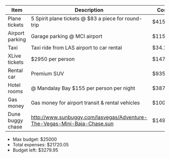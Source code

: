 |Item|Description|Cost|
|----|-----------|----|
|Plane tickets|5 Spirit plane tickets @ $83 a piece for round-trip|$415|
|Airport parking|Garage parking @ MCI airport|$115|
|Taxi|Taxi ride from LAS airport to car rental|$34.12|
|XLive tickets|$2950 per person|$14750|
|Rental car|Premium SUV|$935.93|
|Hotel rooms|@ Mandalay Bay $155 per person per night|$3875|
|Gas money|Gas money for airport transit & rental vehicles|$100|
|Dune buggy chase|http://www.sunbuggy.com/lasvegas/Adventure-The-Vegas-Mini-Baja-Chase.sun|$1495|

- Max budget:     $25000
- Total expenses: $21720.05
- Budget left:     $3279.95
